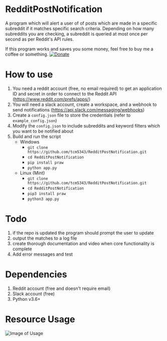 # RedditPostNotification
A program which will alert a user of of posts which are made in a specific subreddit if it matches specific search criteria. Depending on how many subreddits you are checking, a subreddit is queried at most once per second as per Reddit's API rules.

If this program works and saves you some money, feel free to buy me a coffee or something. [![Donate](https://img.shields.io/badge/Donate-PayPal-green.svg)](https://www.paypal.com/cgi-bin/webscr?cmd=_donations&business=WN85PYVLLLSKL&currency_code=USD)

# How to use
1. You need a reddit account (free, no email required) to get an application ID and secret in order to connect to the Reddit API (https://www.reddit.com/prefs/apps/)
2. You will need a slack account, create a workspace, and a webhook to send notifications (https://api.slack.com/messaging/webhooks)
3. Create a `config.json` file to store the credentials (refer to `example_config.json`)
4. Modify the `config.json` to include subreddits and keyword filters which you want to be notified about
5. Build and run the script
   * Windows
       * `git clone https://github.com/tcm5343/RedditPostNotification.git`
       * `cd RedditPostNotification`
       * `pip install praw`
       * `python app.py`
   * Linux (Mint)
       * `git clone https://github.com/tcm5343/RedditPostNotification.git`
       * `cd RedditPostNotification`
       * `pip3 install praw`
       * `python3 app.py`

# Todo
1. if the repo is updated the program should prompt the user to update
2. output the matches to a log file
3. create thorough documentation and video when core functionality is complete
4. Add error messages and test

# Dependencies
1. Reddit account (free and doesn't require email)
2. Slack account (free)
3. Python v3.6+

# Resource Usage
![Image of Usage](https://i.imgur.com/2OkJes4.png)
